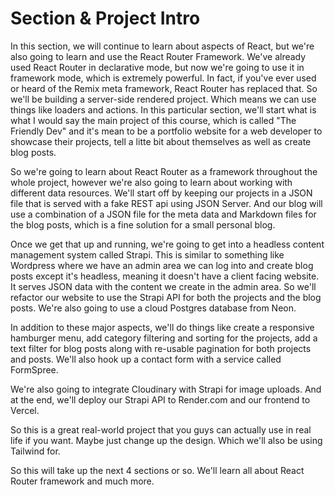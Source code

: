 # Section & Project Intro

In this section, we will continue to learn about aspects of React, but we're also going to learn and use the React Router Framework. We've already used React Router in declarative mode, but now we're going to use it in framework mode, which is extremely powerful. In fact, if you've ever used or heard of the Remix meta framework, React Router has replaced that. So we'll be building a server-side rendered project. Which means we can use things like loaders and actions. In this particular section, we'll start what is what I would say the main project of this course, which is called "The Friendly Dev" and it's mean to be a portfolio website for a web developer to showcase their projects, tell a litte bit about themselves as well as create blog posts.

So we're going to learn about React Router as a framework throughout the whole project, however we're also going to learn about working with different data resources. We'll start off by keeping our projects in a JSON file that is served with a fake REST api using JSON Server. And our blog will use a combination of a JSON file for the meta data and Markdown files for the blog posts, which is a fine solution for a small personal blog.

Once we get that up and running, we're going to get into a headless content management system called Strapi. This is similar to something like Wordpress where we have an admin area we can log into and create blog posts except it's headless, meaning it doesn't have a client facing website. It serves JSON data with the content we create in the admin area. So we'll refactor our website to use the Strapi API for both the projects and the blog posts. We're also going to use a cloud Postgres database from Neon.

In addition to these major aspects, we'll do things like create a responsive hamburger menu, add category filtering and sorting for the projects, add a text filter for blog posts along with re-usable pagination for both projects and posts. We'll also hook up a contact form with a service called FormSpree. 

We're also going to integrate Cloudinary with Strapi for image uploads. And at the end, we'll deploy our Strapi API to Render.com and our frontend to Vercel.

So this is a great real-world project that you guys can actually use in real life if you want. Maybe just change up the design. Which we'll also be using Tailwind for.

So this will take up the next 4 sections or so. We'll learn all about React Router framework and much more.